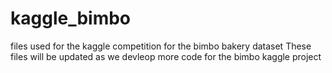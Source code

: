 # kaggle_bimbo
files used for the kaggle competition for the bimbo bakery dataset
These files will be updated as we devleop more code for the bimbo kaggle project
